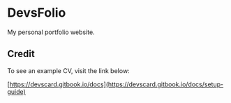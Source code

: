 # DevsFolio

My personal portfolio website. 


## Credit

To see an example CV, visit the link below:

[https://devscard.gitbook.io/docs](https://devscard.gitbook.io/docs/setup-guide)
